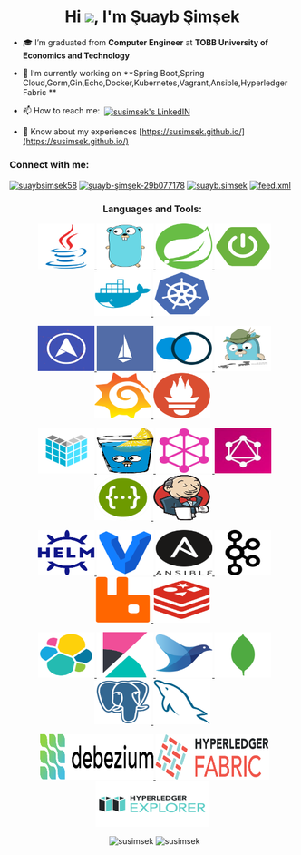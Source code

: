<h1 align="center">Hi <img src="https://media.giphy.com/media/hvRJCLFzcasrR4ia7z/giphy.gif" width="25px">, I'm Şuayb Şimşek </h1>

- 🎓 I’m graduated from **Computer Engineer** at **TOBB University of Economics and Technology**

- 🌱 I’m currently working on **Spring Boot,Spring Cloud,Gorm,Gin,Echo,Docker,Kubernetes,Vagrant,Ansible,Hyperledger Fabric **

- 📫 How to reach me:  &nbsp;<a href="https://www.linkedin.com/in/şuayb-şimşek-29b077178/" target="blank"><img align="center" alt="susimsek's LinkedIN" width="22px" src="https://raw.githubusercontent.com/peterthehan/peterthehan/master/assets/linkedin.svg" /></a>

- 📄 Know about my experiences [https://susimsek.github.io/](https://susimsek.github.io/)

<h3 align="left">Connect with me:</h3>
<p align="left">
<a href="https://twitter.com/suaybsimsek58" target="blank"><img align="center" src="https://cdn.jsdelivr.net/npm/simple-icons@3.0.1/icons/twitter.svg" alt="suaybsimsek58" height="30" width="40" /></a>
<a href="https://linkedin.com/in/şuayb-şimşek-29b077178" target="blank"><img align="center" src="https://cdn.jsdelivr.net/npm/simple-icons@3.0.1/icons/linkedin.svg" alt="şuayb-şimşek-29b077178" height="30" width="40" /></a>
<a href="https://instagram.com/suayb.simsek" target="blank"><img align="center" src="https://cdn.jsdelivr.net/npm/simple-icons@3.0.1/icons/instagram.svg" alt="suayb.simsek" height="30" width="40" /></a>
<a href="https://susimsek.github.io/feed.xml" target="blank"><img align="center" src="https://cdn.jsdelivr.net/npm/simple-icons@3.0.1/icons/rss.svg" alt="feed.xml" height="30" width="40" /></a>
</p>


<h3 align="center", style="text-align:center">Languages and Tools:</h3>

<p align="center">&nbsp;
<a href="https://www.java.com" target="_blank"> <img src="https://github.com/susimsek/susimsek/blob/main/images/java.svg" alt="java" width="100" height="80"/> </a>
<a href="https://golang.org/" target="_blank"> <img src="https://github.com/susimsek/susimsek/blob/main/images/golang.svg" alt="golang" width="100" height="80"/> </a>
<a href="https://spring.io/" target="_blank"> <img src="https://github.com/susimsek/susimsek/blob/main/images/spring.svg" alt="spring" width="100" height="80"/> </a>
<a href="https://spring.io/projects/spring-boot" target="_blank"> <img src="https://github.com/susimsek/susimsek/blob/main/images/spring-boot.png" alt="java" width="100" height="80"/> </a>
<a href="https://www.docker.com/" target="_blank"> <img src="https://github.com/susimsek/susimsek/blob/main/images/docker.svg" alt="docker" width="100" height="80"/> </a>
<a href="https://kubernetes.io/" target="_blank"> <img src="https://github.com/susimsek/susimsek/blob/main/images/kubernetes.svg" alt="kubernetes" width="100" height="80"/> </a>
</p>

<p align="center">&nbsp;
<a href="https://metallb.universe.tf/" target="_blank"> <img src="https://github.com/susimsek/susimsek/blob/main/images/metallb.png" alt="metallb" width="100" height="80"/> </a>
<a href="https://istio.io/" target="_blank"> <img src="https://github.com/susimsek/susimsek/blob/main/images/istio.jpeg" alt="istio" width="100" height="80"/> </a>
<a href="https://kiali.io/" target="_blank"> <img src="https://github.com/susimsek/susimsek/blob/main/images/kiali.png" alt="kiali" width="100" height="80"/> </a>
<a href="https://www.jaegertracing.io/" target="_blank"> <img src="https://github.com/susimsek/susimsek/blob/main/images/jaeger.png" alt="jaeger" width="100" height="80"/> </a>
<a href="https://grafana.com/" target="_blank"> <img src="https://github.com/susimsek/susimsek/blob/main/images/grafana1.png" alt="grafana" width="100" height="80"/> </a>
<a href="https://prometheus.io/" target="_blank"> <img src="https://github.com/susimsek/susimsek/blob/main/images/prometheus.png" alt="prometheus" width="100" height="80"/> </a>
</p>

<p align="center">&nbsp;
<a href="https://echo.labstack.com/" target="_blank"> <img src="https://github.com/susimsek/susimsek/blob/main/images/echo.png" alt="echo" width="100" height="80"/> </a>
<a href="https://gin-gonic.com/" target="_blank"> <img src="https://github.com/susimsek/susimsek/blob/main/images/gin.png" alt="gin" width="100" height="80"/> </a>
<a href="https://graphql.org/" target="_blank"> <img src="https://github.com/susimsek/susimsek/blob/main/images/graphql.png" alt="graphql" width="100" height="80"/> </a>
<a href="https://github.com/graphql/graphql-playground" target="_blank"> <img src="https://github.com/susimsek/susimsek/blob/main/images/playground.jpeg" alt="playground" width="100" height="80"/> </a>
<a href="https://swagger.io/" target="_blank"> <img src="https://github.com/susimsek/susimsek/blob/main/images/swagger.png" alt="swagger" width="100" height="80"/> </a>
<a href="https://www.jenkins.io/" target="_blank"> <img src="https://github.com/susimsek/susimsek/blob/main/images/jenkins.png" alt="jenkins" width="100" height="80"/> </a>
</p>

<p align="center">&nbsp;
<a href="https://helm.sh/" target="_blank"> <img src="https://github.com/susimsek/susimsek/blob/main/images/helm.svg" alt="helm" width="100" height="80"/> </a>
<a href="https://www.vagrantup.com/" target="_blank"> <img src="https://github.com/susimsek/susimsek/blob/main/images/vagrant.svg" alt="vagrant" width="100" height="80"/> </a>
<a href="https://www.ansible.com/" target="_blank"> <img src="https://github.com/susimsek/susimsek/blob/main/images/ansible.png" alt="ansible" width="100" height="80"/> </a>
<a href="https://kafka.apache.org/" target="_blank"> <img src="https://github.com/susimsek/susimsek/blob/main/images/kafka.svg" alt="kafka" width="100" height="80"/> </a> 
<a href="https://www.rabbitmq.com" target="_blank"> <img src="https://github.com/susimsek/susimsek/blob/main/images/rabbitmq.svg" alt="rabbitMQ" width="100" height="80"/> </a>
<a href="https://redis.io" target="_blank"> <img src="https://github.com/susimsek/susimsek/blob/main/images/redis.svg" alt="redis" width="100" height="80"/> </a> 
</p>

<p align="center">&nbsp;
<a href="https://www.elastic.co" target="_blank"> <img src="https://github.com/susimsek/susimsek/blob/main/images/elasticsearch.svg" alt="elasticsearch" width="100" height="80"/> </a> 
<a href="https://www.elastic.co/kibana" target="_blank"> <img src="https://github.com/susimsek/susimsek/blob/main/images/kibana.svg" alt="kibana" width="100" height="80"/> </a>
<a href="https://www.fluentd.org/" target="_blank"> <img src="https://github.com/susimsek/susimsek/blob/main/images/fluentd.png" alt="fluentd" width="100" height="80"/> </a>
<a href="https://www.mongodb.com/" target="_blank"> <img src="https://github.com/susimsek/susimsek/blob/main/images/mongodb.svg" alt="mongodb" width="100" height="80"/> </a>
<a href="https://www.postgresql.org" target="_blank"> <img src="https://github.com/susimsek/susimsek/blob/main/images/postgresql-plain.svg" alt="postgresql" width="100" height="80"/> </a> 
<a href="https://www.mysql.com/" target="_blank"> <img src="https://github.com/susimsek/susimsek/blob/main/images/mysql.svg" alt="mysql" width="100" height="80"/> </a>
</p>

<p align="center">&nbsp;
<a href="https://debezium.io/" target="_blank"> <img src="https://github.com/susimsek/susimsek/blob/main/images/debezium.png" alt="debezium" width="200" height="80"/> </a>
<a href="https://www.hyperledger.org/use/fabric" target="_blank"> <img src="https://github.com/susimsek/susimsek/blob/main/images/hyperledger-fabric.png" alt="hyperledger-fabric" width="200" height="80"/> </a>
<a href="https://www.hyperledger.org/use/fabric" target="_blank"> <img src="https://github.com/susimsek/susimsek/blob/main/images/hyperledger-explorer.png" alt="hyperledger-explorer" width="200" height="80"/> </a>
</p>

<p align="center">&nbsp;
<img src="https://github-readme-stats.vercel.app/api?username=susimsek&show_icons=true&locale=en" alt="susimsek" height="150" />
<img src="https://github-readme-stats.vercel.app/api/top-langs?username=susimsek&show_icons=true&locale=en&layout=compact" alt="susimsek" height="150"/>
</p>
